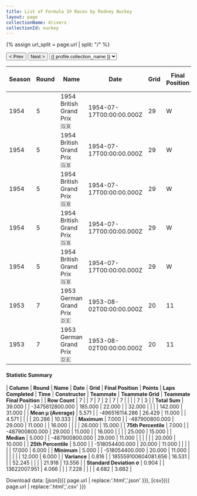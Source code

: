 ```yaml
---
title: List of Formula 1® Races by Rodney Nuckey
layout: page
collectionName: drivers
collectionId: nuckey
---
```


{% assign url_split = page.url | split: "/" %}
<div id="collection-navigation">
<button onclick="selector.options[selector.selectedIndex-1].value && (window.location = selector.options[selector.selectedIndex-1].value);">&lt; Prev</button>
<button onclick="selector.options[selector.selectedIndex+1].value && (window.location = selector.options[selector.selectedIndex+1].value);">Next &gt;</button>
<select id="selector" onchange="this.options[this.selectedIndex].value && (window.location = this.options[this.selectedIndex].value);">
  {% for collectionId in site.data[page.collectionName].refs %}
    {% if collectionId == page.collectionId %}
      {% assign selected = "selected" %}
    {% else %}
      {% assign selected = "" %}
    {% endif %}
    {% assign profile = site.data[page.collectionName][collectionId].profile %}
    <option value="/f1/{{ page.collectionName }}/{{ collectionId }}/{{ url_split[4] }}" {{ selected }}>{{ profile.collection_name }}</option>
  {% endfor %}
</select>
</div>

| Season | Round | Name | Date | Grid | Final Position | Points | Laps Completed | Time | Constructor | Teammate | Teammate Grid | Teammate Final Position |
|--|--|--|--|--|--|--|--|--|--|--|--|--|
| 1954 | 5 | 1954 British Grand Prix 🇬🇧 | 1954-07-17T00:00:00.000Z | 29 | W | 0.0 | 0 |   | Cooper 🇬🇧 | [Bob Gerard 🇬🇧](/f1/drivers/gerard) | 18 | 10 |
| 1954 | 5 | 1954 British Grand Prix 🇬🇧 | 1954-07-17T00:00:00.000Z | 29 | W | 0.0 | 0 |   | Cooper 🇬🇧 | [Horace Gould 🇬🇧](/f1/drivers/gould) | 20 | 15 |
| 1954 | 5 | 1954 British Grand Prix 🇬🇧 | 1954-07-17T00:00:00.000Z | 29 | W | 0.0 | 0 |   | Cooper 🇬🇧 | [Peter Whitehead 🇬🇧](/f1/drivers/whitehead) | 24 | R |
| 1954 | 5 | 1954 British Grand Prix 🇬🇧 | 1954-07-17T00:00:00.000Z | 29 | W | 0.0 | 0 |   | Cooper 🇬🇧 | [Eric Brandon 🇬🇧](/f1/drivers/brandon) | 25 | R |
| 1954 | 5 | 1954 British Grand Prix 🇬🇧 | 1954-07-17T00:00:00.000Z | 29 | W | 0.0 | 0 |   | Cooper 🇬🇧 | [Alan Brown 🇬🇧](/f1/drivers/alan_brown) | 26 | W |
| 1953 | 7 | 1953 German Grand Prix 🇩🇪 | 1953-08-02T00:00:00.000Z | 20 | 11 | 0.0 | 16 |   | Cooper 🇬🇧 | [Stirling Moss 🇬🇧](/f1/drivers/moss) | 12 | 6 |
| 1953 | 7 | 1953 German Grand Prix 🇩🇪 | 1953-08-02T00:00:00.000Z | 20 | 11 | 0.0 | 16 |   | Cooper 🇬🇧 | [Alan Brown 🇬🇧](/f1/drivers/alan_brown) | 17 | R |

#### Statistic Summary

| **Column** | **Round** | **Name** | **Date** | **Grid** | **Final Position** | **Points** | **Laps Completed** | **Time** | **Constructor** | **Teammate** | **Teammate Grid** | **Teammate Final Position** |
| **Row Count** | 7 |  | 7 | 7 | 2 | 7 | 7 |  |  |  | 7 | 3 |
| **Total Sum** | 39.000 |  | -3475612800.000 | 185.000 | 22.000 |  | 32.000 |  |  |  | 142.000 | 31.000 |
| **Mean μ (Average)** | 5.571 |  | -496516114.286 | 26.429 | 11.000 |  | 4.571 |  |  |  | 20.286 | 10.333 |
| **Maximum** | 7.000 |  | -487900800.000 | 29.000 | 11.000 |  | 16.000 |  |  |  | 26.000 | 15.000 |
| **75th Percentile** | 7.000 |  | -487900800.000 | 29.000 | 11.000 |  | 16.000 |  |  |  | 25.000 | 15.000 |
| **Median** | 5.000 |  | -487900800.000 | 29.000 | 11.000 |  |  |  |  |  | 20.000 | 10.000 |
| **25th Percentile** | 5.000 |  | -518054400.000 | 20.000 | 11.000 |  |  |  |  |  | 17.000 | 6.000 |
| **Minimum** | 5.000 |  | -518054400.000 | 20.000 | 11.000 |  |  |  |  |  | 12.000 | 6.000 |
| **Variance** | 0.816 |  | 185559100604081.656 | 16.531 |  |  | 52.245 |  |  |  | 21.918 | 13.556 |
| **Standard Deviation σ** | 0.904 |  | 13622007.951 | 4.066 |  |  | 7.228 |  |  |  | 4.682 | 3.682 |

Download data: [json]({{ page.url | replace:'.html','.json' }}), [csv]({{ page.url | replace:'.html','.csv' }})

